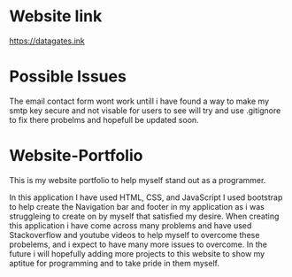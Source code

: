 # Website link
https://datagates.ink

# Possible Issues
The email contact form wont work untill i have found a way to make my smtp key secure and not visable for users to see will try and use .gitignore to fix there probelms and hopefull be updated soon.


# Website-Portfolio
This is my website portfolio to help myself stand out as a programmer.

In this application I have used HTML, CSS, and JavaScript I used bootstrap to help create the Navigation bar and 
footer in my application as i was struggleing to create on by myself that satisfied my desire. 
When creating this application i have come across many problems and have used Stackoverflow and youtube videos to help myself 
to overcome these probelems, and i expect to have many more issues to overcome. In the future i will hopefully adding more projects 
to this website to show my aptitue for programming and to take pride in them myself.
